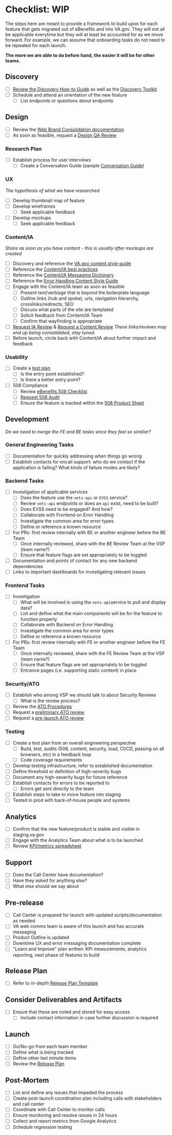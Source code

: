 # Checklist: WIP
The steps here are meant to provide a framework to build upon for each feature that gets migrated out of eBenefits and into VA.gov.  They will not all be applicable everytime but they will at least be accounted for as we move forward.  For example, we can assume that onboarding tasks do not need to be repeated for each launch.

**The more we are able to do before hand, the easier it will be for other teams.**

## Discovery
- [ ] [Review the Discovery How-to Guide](https://github.com/department-of-veterans-affairs/vets.gov-team/blob/master/Practice%20Areas/Research/Discovery/DiscoverySprintHowTo.md) as well as the [Discovery Toolkit](https://github.com/department-of-veterans-affairs/vets.gov-team/blob/master/Practice%20Areas/Research/Discovery/readme.md)  
- [ ] Schedule and attend an orientation of the new feature  
  - [ ] List endpoints or questions about endpoints

## Design
- [ ] Review the [Web Brand Consolidation documentation](https://github.com/department-of-veterans-affairs/vets.gov-team/blob/master/VA.gov%20Relaunch%202018/new-vagov-strategy/The-new-VA.gov-briefing-2019-07.pdf)
- [ ] As soon as feasible, request a [Design QA Review](https://github.com/department-of-veterans-affairs/va.gov-vfs-teams/blob/master/Request-Reviews/request-design-qa.md)
### Research Plan
- [ ] Establish process for user interviews
  - [ ] Create a Conversation Guide (sample [Conversation Guide](https://github.com/department-of-veterans-affairs/vets.gov-team/blob/master/Products/Identity/Personalization/Profile/Direct%20Deposit/Discovery%20%26%20Research/Research/Usability%20testing/Conversation%20Guide.md))
### UX
_The hypothesis of what we have researched_
- [ ] Develop thumbnail map of feature
- [ ] Develop wireframes
  - [ ] Seek applicable feedback
- [ ] Develop mockups
  - [ ] Seek applicable feedback
### Content/IA  
_Share as soon as you have content - this is usually after mockups are created_
- [ ] Discovery and reference the [VA.gov content style guide](https://design.va.gov/content-style-guide/)
- [ ] Reference the [Content/IA best practices](https://github.com/department-of-veterans-affairs/va.gov-team/blob/master/platform/content/content-review-process.md)
- [ ] Reference the [Content/IA Messaging Dictionary](https://github.com/department-of-veterans-affairs/vets.gov-team/blob/master/Products/Platform/Design%20System/Guidelines/Error%20handling/Dictionary.md)
- [ ] Reference the [Error Handling Content Style Guide](https://github.com/department-of-veterans-affairs/vets.gov-team/blob/master/Products/Platform/Design%20System/Guidelines/Error%20handling/Content%20Style%20Guide.md)  
- [ ] Engage with the Content/IA team as soon as feasible  
  - [ ] Present text/verbiage that is beyond the boilerplate language   
  - [ ] Outline links (hub and spoke), urls, navigation hierarchy, crosslinks/redirects, SEO   
  - [ ] Discuss what parts of the site are templated
  - [ ] Solicit feedback from Content/IA Team
  - [ ] Confirm that wayfinding is appropriate
- [ ] [Request IA Review](https://github.com/department-of-veterans-affairs/va.gov-vfs-teams/blob/master/Request-Reviews/request-ia-review.md) & [Request a Content Review](https://github.com/department-of-veterans-affairs/va.gov-team/blob/master/platform/content/content-review-process.md#how-to-request-content-review)
_These links/reviews may end up being consolidated, stay tuned._
- [ ] Before launch, circle back with Content/IA about further impact and feedback
### Usability
- [ ] Create a [test plan](https://github.com/department-of-veterans-affairs/vets.gov-team/blob/master/Products/Identity/Personalization/Profile/Direct%20Deposit/Discovery%20&%20Research/Research/Usability%20testing/Research%20Plan.md)
  - [ ] Is the entry point established?
  - [ ] Is there a better entry point?
- [ ] 508 Compliance
  - [ ] Review [eBenefits 508 Checklist](https://github.com/department-of-veterans-affairs/va.gov-team/blob/master/teams/vsa/teams/ebenefits/508-checklist-wip.md)
  - [ ] [Request 508 Audit](https://github.com/department-of-veterans-affairs/va.gov-team/blob/master/platform/accessibility/508-request-prelaunch-review.md)
  - [ ] Ensure the feature is tracked within the [508 Product Sheet](https://github.com/department-of-veterans-affairs/va.gov-team/blob/master/platform/accessibility/508-product-review-list.md)

## Development
_Do we need to merge the FE and BE tasks since they feel so similiar?_
### General Engineering Tasks
- [ ] Documentation for quickly addressing when things go wrong
- [ ] Establish contacts for oncall support: who do we contact if the application is failing?  What kinds of failure modes are likely?
### Backend Tasks
- [ ] Investigation of applicable services
  - [ ] Does the feature use the `vets-api` or `EVSS` service?
  - [ ] Review `vets-api` endpoints or does an `api` exist, need to be built?
  - [ ] Does EVSS need to be engaged? And how?
  - [ ] Collaborate with Frontend on Error Handling
  - [ ] Investigate  the common area for error types
  - [ ] Define or reference a known resource
- [ ] For PRs: first review internally with BE or another engineer before the BE Team
  - [ ] Once internally reviewed, share with the BE Review Team at the VSP (team name?)
  - [ ] Ensure that feature flags are set appropriately to be toggled
- [ ] Documentation and points of contact for any new backend dependencies
- [ ] Links to important dashboards for investigating relevant issues
### Frontend Tasks
- [ ] Investigation
  - [ ] What will be involved in using the `vets-api`service to pull and display data?
  - [ ] List and define what the main components will be for the feature to function properly
  - [ ] Collaborate with Backend on Error Handling
  - [ ] Investigate  the common area for error types
  - [ ] Define or reference a known resource
- [ ] For PRs: first review internally with FE or another engineer before the FE Team
  - [ ] Once internally reviewed, share with the FE Review Team at the VSP (team name?)
  - [ ] Ensure that feature flags are set appropriately to be toggled
  - [ ] Entrance pages (i.e. supporting static content) in place
### Security/ATO
- [ ] Establish who among VSP we should talk to about Security Reviews
  - [ ] What is the review process?
- [ ] Review the [ATO Procedures](https://github.com/department-of-veterans-affairs/va.gov-vfs-teams/blob/master/Request-Reviews/request-ato-reviews.md)
- [ ] Request a [preliminary ATO review](https://github.com/department-of-veterans-affairs/va.gov-vfs-teams/blob/master/Request-Reviews/request-ato-reviews.md#request-a-preliminary-ato-review)
- [ ] Request a [pre-launch ATO review](https://github.com/department-of-veterans-affairs/va.gov-vfs-teams/blob/master/Request-Reviews/request-ato-reviews.md#request-a-pre-launch-ato-review)
### Testing
- [ ] Create a test plan from an overall engineering perspective  
  - [ ] Build, test, audits (508, content, security, load, CI/CD, passing on all browsers, etc) in a feedback loop  
  - [ ] Code coverage requirements
- [ ] Develop testing infrastructure, refer to established documentation  
- [ ] Define threshold or definition of high-severity bugs
- [ ] Document any high-severity bugs for future reference  
- [ ] Establish contacts for errors to be reported to
  - [ ] Errors get sent directly to the team
- [ ] Establish steps to take to move feature into staging
- [ ] Tested in prod with back-of-house people and systems

## Analytics
- [ ] Confirm that the new feature/product is stable and visible in staging.va.gov  
- [ ] Engage with the Analytics Team about what is to be launched  
- [ ] Review [KPI/metrics spreadsheet](https://docs.google.com/spreadsheets/d/1Zy_m5s6zrhmgKaUacYo2MLRmDjtJNhVKSeyeSeAtVec/edit#gid=1554481611)

## Support
- [ ] Does the Call Center have documentation?
- [ ] Have they asked for anything else?
- [ ] What else should we say about 

## Pre-release
- [ ] Call Center is prepared for launch with updated scripts/documentation as needed
- [ ] VA web comms team is aware of this launch and has accurate messaging
- [ ] Product Outline is updated
- [ ] Downtime UX and error messaging documentation complete
- [ ] "Learn and Improve" plan written: KPI measurements, analytics reporting, next phase of features to build

## Release Plan
- [ ] Refer to in-depth [Release Plan Template](https://github.com/department-of-veterans-affairs/va.gov-team/blob/master/platform/product-management/release-plan-template.md)

## Consider Deliverables and Artifacts
- [ ] Ensure that these are noted and stored for easy access
  - [ ] Include contact information in case further discussion is required

## Launch
- [ ] Go/No-go from each team member
- [ ] Define what is being tracked
- [ ] Define other last minute items
- [ ] Review the [Release Plan](https://github.com/department-of-veterans-affairs/va.gov-team/blob/master/platform/product-management/release-plan-template.md)

## Post-Mortem
- [ ] List and define any issues that impeded the process
- [ ] Create post-launch coordination plan including calls with stakeholders and call center 
- [ ] Coordinate with Call Center to monitor calls 
- [ ] Ensure monitoring and resolve issues in 24 hours
- [ ] Collect and report metrics from Google Analytics
- [ ] Schedule regression testing 

